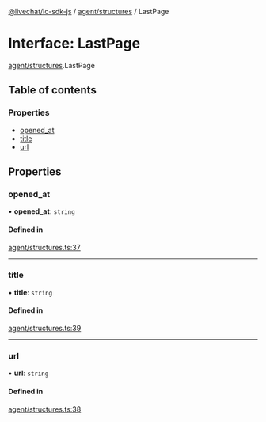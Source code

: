 [@livechat/lc-sdk-js](../README.md) / [agent/structures](../modules/agent_structures.md) / LastPage

# Interface: LastPage

[agent/structures](../modules/agent_structures.md).LastPage

## Table of contents

### Properties

- [opened\_at](agent_structures.LastPage.md#opened_at)
- [title](agent_structures.LastPage.md#title)
- [url](agent_structures.LastPage.md#url)

## Properties

### opened\_at

• **opened\_at**: `string`

#### Defined in

[agent/structures.ts:37](https://github.com/livechat/lc-sdk-js/blob/4da1eb6/src/agent/structures.ts#L37)

___

### title

• **title**: `string`

#### Defined in

[agent/structures.ts:39](https://github.com/livechat/lc-sdk-js/blob/4da1eb6/src/agent/structures.ts#L39)

___

### url

• **url**: `string`

#### Defined in

[agent/structures.ts:38](https://github.com/livechat/lc-sdk-js/blob/4da1eb6/src/agent/structures.ts#L38)

